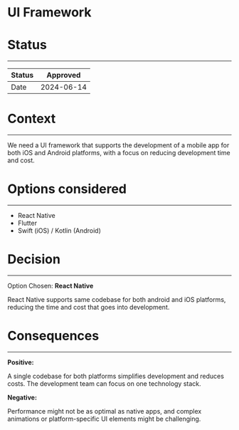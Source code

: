 # UI Framework

# Status

---

| Status | Approved   |
| ------ | ---------- |
| Date   | 2024-06-14 |

# Context

---

We need a UI framework that supports the development of a mobile app for both iOS and Android platforms, with a focus on reducing development time and cost.

# Options considered

---

-   React Native
-   Flutter
-   Swift (iOS) / Kotlin (Android)

# Decision

---

Option Chosen: **React Native**

React Native supports same codebase for both android and iOS platforms, reducing the time and cost that goes into development.

# Consequences

---

**Positive:**

A single codebase for both platforms simplifies development and reduces costs. The development team can focus on one technology stack.

**Negative:**

Performance might not be as optimal as native apps, and complex animations or platform-specific UI elements might be challenging.
